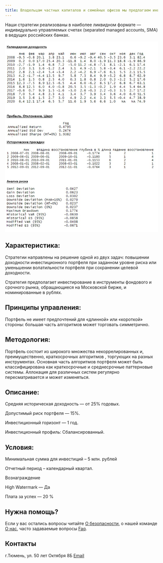 ```yaml
---
title: Владельцам частных капиталов и семейных офисов мы предлагаем инвестиционные решения на базе алгоритмического фонда
---
```


Наши стратегии реализованы в наиболее ликвидном формате — индивидуально управляемых счетах (separated managed accounts, SMA) в ведущих российских банках.

<img src="https://raw.githubusercontent.com/Ragve-hub/scribble/gh-pages/images/eqt_4-1.jpg" alt="Доходность по месяцам">


## Характеристика:

Cтратегии направлены на решение одной из двух задач: повышении доходности инвестиционного портфеля при заданном уровне риска или уменьшении волатильности портфеля при сохранении целевой доходности.

Стратегия предполагает инвестирование в инструменты фондового и срочного рынка, обращающиеся на Московской бирже, и номинированные в рублях.

## Принципы управления:

Портфель не имеет предпочтений для «длинной» или «короткой» стороны: большая часть алгоритмов может торговать симметрично.


## Методология:

Портфель состоит из широкого множества некоррелированных и, преимущественно, краткосрочных алгоритмов , торгующих на разных инструментах. Основная часть алгоритмов портфеля может быть классифицирована как краткосрочные и среднесрочные паттерновые системы. Аллокация для различных систем регулярно пересматривается и может изменяться.

## Описание:

Средняя историческая доходность — от 25% годовых.

Допустимый риск портфеля — 15%.

Инвестиционный горизонт — 1 год.

Инвестиционный профиль: Сбалансированный.

## Условия:

Минимальная сумма для инвестиций – 5 млн. рублей

Отчетный период – календарный квартал.

Вознаграждение

High Watermark — Да

Плата за успех — 20 %


## Нужна помощь?

Если у вас остались вопросы читайте [О безопасности](https://ragve-hub.github.io/scribble//security), о нашей команде [О нас](https://ragve-hub.github.io/scribble//about), часто задаваемые вопросы [Faq](https://ragve-hub.github.io/scribble//faq).

## Контакты
г.Тюмень, ул. 50 лет Октября 8Б [Email](post@ragve.ru)
